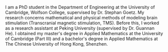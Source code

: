 I am a PhD student in the Department of Engineering at the University of Cambridge, Wolfson College, supervised by Dr. Stephan Goetz. My research concerns mathematical and physical methods of modeling brain stimulation (Transcranial magnetic stimulation, TMS). Before this, I worked as a research assistant at Peking University (supervised by Dr. Guannan He). I obtained my master's degree in Applied Mathematics at the University of Cambridge (Part III) and a bachelor's degree in Applied Mathematics at The Chinese University of Hong Kong, Shenzhen.